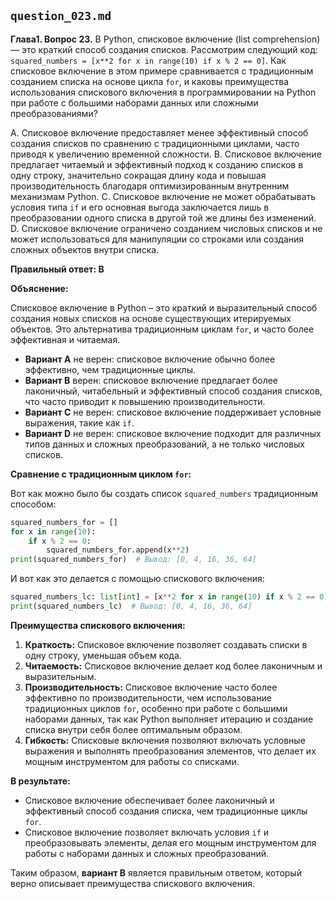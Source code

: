 ## `question_023.md`

**Глава1. Вопрос 23.** В Python, списковое включение (list comprehension) — это краткий способ создания списков. Рассмотрим следующий код: `squared_numbers = [x**2 for x in range(10) if x % 2 == 0]`. Как списковое включение в этом примере сравнивается с традиционным созданием списка на основе цикла `for`, и каковы преимущества использования спискового включения в программировании на Python при работе с большими наборами данных или сложными преобразованиями?

A.  Списковое включение предоставляет менее эффективный способ создания списков по сравнению с традиционными циклами, часто приводя к увеличению временной сложности.
B.  Списковое включение предлагает читаемый и эффективный подход к созданию списков в одну строку, значительно сокращая длину кода и повышая производительность благодаря оптимизированным внутренним механизмам Python.
C.  Списковое включение не может обрабатывать условия типа `if` и его основная выгода заключается лишь в преобразовании одного списка в другой той же длины без изменений.
D.  Списковое включение ограничено созданием числовых списков и не может использоваться для манипуляции со строками или создания сложных объектов внутри списка.

**Правильный ответ: B**

**Объяснение:**

Списковое включение в Python – это краткий и выразительный способ создания новых списков на основе существующих итерируемых объектов. Это альтернатива традиционным циклам `for`, и часто более эффективная и читаемая.

*   **Вариант A** не верен: списковое включение обычно более эффективно, чем традиционные циклы.
*   **Вариант B** верен: списковое включение предлагает более лаконичный, читабельный и эффективный способ создания списков, что часто приводит к повышению производительности.
*   **Вариант C** не верен: списковое включение поддерживает условные выражения, такие как `if`.
*   **Вариант D** не верен: списковое включение подходит для различных типов данных и сложных преобразований, а не только числовых списков.

**Сравнение с традиционным циклом `for`:**

Вот как можно было бы создать список `squared_numbers` традиционным способом:

```python
squared_numbers_for = []
for x in range(10):
    if x % 2 == 0:
        squared_numbers_for.append(x**2)
print(squared_numbers_for)  # Вывод: [0, 4, 16, 36, 64]
```

И вот как это делается с помощью спискового включения:

```python
squared_numbers_lc: list[int] = [x**2 for x in range(10) if x % 2 == 0]
print(squared_numbers_lc)  # Вывод: [0, 4, 16, 36, 64]
```

**Преимущества спискового включения:**

1.  **Краткость:**  Списковое включение позволяет создавать списки в одну строку, уменьшая объем кода.
2.  **Читаемость:**  Списковое включение делает код более лаконичным и выразительным.
3.  **Производительность:**  Списковое включение часто более эффективно по производительности, чем использование традиционных циклов `for`, особенно при работе с большими наборами данных, так как Python выполняет итерацию и создание списка внутри себя более оптимальным образом.
4.  **Гибкость:** Списковые включения позволяют включать условные выражения и выполнять преобразования элементов, что делает их мощным инструментом для работы со списками.

**В результате:**

*   Списковое включение обеспечивает более лаконичный и эффективный способ создания списка, чем традиционные циклы `for`.
*   Списковое включение позволяет включать условия `if` и преобразовывать элементы, делая его мощным инструментом для работы с наборами данных и сложных преобразований.

Таким образом, **вариант B** является правильным ответом, который верно описывает преимущества спискового включения.
